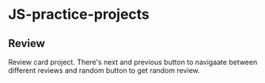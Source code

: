 # JS-practice-projects

## Review

Review card project. There's next and previous button to navigaate between different reviews and random button to get random review.